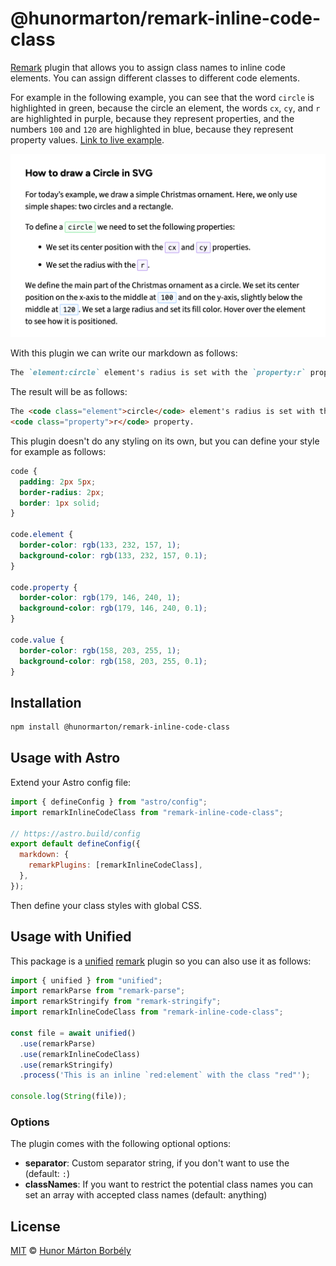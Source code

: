 # @hunormarton/remark-inline-code-class

[Remark](https://github.com/remarkjs/remark) plugin that allows you to assign class names to inline code elements. You can assign different classes to different code elements.

For example in the following example, you can see that the word `circle` is highlighted in green, because the circle an element, the words `cx`, `cy`, and `r` are highlighted in purple, because they represent properties, and the numbers `100` and `120` are highlighted in blue, because they represent property values. [Link to live example](https://svg-tutorial.com/svg/basic-shapes#how-to-draw-a-circle-in-svg).

[![example image](./example.png)](https://svg-tutorial.com/svg/basic-shapes#how-to-draw-a-circle-in-svg)

With this plugin we can write our markdown as follows:

```markdown
The `element:circle` element's radius is set with the `property:r` property.
```

The result will be as follows:

```html
The <code class="element">circle</code> element's radius is set with the
<code class="property">r</code> property.
```

This plugin doesn't do any styling on its own, but you can define your style for example as follows:

```css
code {
  padding: 2px 5px;
  border-radius: 2px;
  border: 1px solid;
}

code.element {
  border-color: rgb(133, 232, 157, 1);
  background-color: rgb(133, 232, 157, 0.1);
}

code.property {
  border-color: rgb(179, 146, 240, 1);
  background-color: rgb(179, 146, 240, 0.1);
}

code.value {
  border-color: rgb(158, 203, 255, 1);
  background-color: rgb(158, 203, 255, 0.1);
}
```

## Installation

```sh
npm install @hunormarton/remark-inline-code-class
```

## Usage with Astro

Extend your Astro config file:

```js
import { defineConfig } from "astro/config";
import remarkInlineCodeClass from "remark-inline-code-class";

// https://astro.build/config
export default defineConfig({
  markdown: {
    remarkPlugins: [remarkInlineCodeClass],
  },
});
```

Then define your class styles with global CSS.

## Usage with Unified

This package is a [unified](https://github.com/unifiedjs/unified) [remark](https://github.com/remarkjs/remark) plugin so you can also use it as follows:

```js
import { unified } from "unified";
import remarkParse from "remark-parse";
import remarkStringify from "remark-stringify";
import remarkInlineCodeClass from "remark-inline-code-class";

const file = await unified()
  .use(remarkParse)
  .use(remarkInlineCodeClass)
  .use(remarkStringify)
  .process('This is an inline `red:element` with the class "red"');

console.log(String(file));
```

### Options

The plugin comes with the following optional options:

- **separator**: Custom separator string, if you don't want to use the (default: `:`)
- **classNames**: If you want to restrict the potential class names you can set an array with accepted class names (default: anything)

## License

[MIT](LICENSE) © [Hunor Márton Borbély](https://hunormarton.com/)
